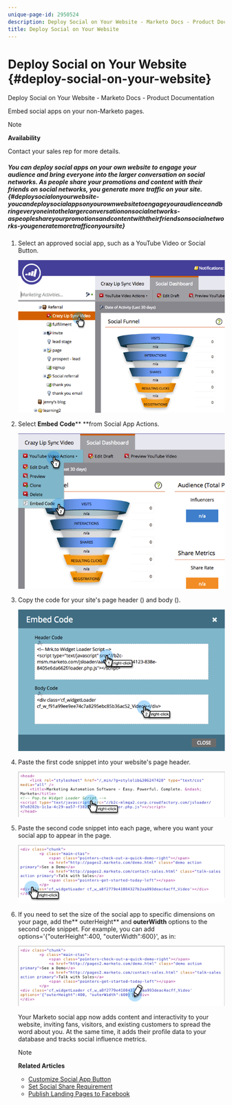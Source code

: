 ```yaml
---
unique-page-id: 2950524
description: Deploy Social on Your Website - Marketo Docs - Product Documentation
title: Deploy Social on Your Website
---
```


# Deploy Social on Your Website {#deploy-social-on-your-website}

Deploy Social on Your Website - Marketo Docs - Product Documentation

Embed social apps on your non-Marketo pages.

>[!NOTE]
>
>**Availability**
>
>Contact your sales rep for more details.

##### You can deploy social apps on your own website to engage your audience and bring everyone into the larger conversation on social networks. As people share your promotions and content with their friends on social networks, you generate more traffic on your site. {#deploysocialonyourwebsite-youcandeploysocialappsonyourownwebsitetoengageyouraudienceandbringeveryoneintothelargerconversationonsocialnetworks-aspeopleshareyourpromotionsandcontentwiththeirfriendsonsocialnetworks-yougeneratemoretrafficonyoursite}

1. Select an approved social app, such as a YouTube Video or Social Button.

   ![](assets/image2015-5-12-11-3a43-3a24.png)

1. Select **Embed** **Code**** **from Social App Actions.

   ![](assets/image2015-5-12-12-3a59-3a46.png)

1. Copy the code for your site's page header (<head>) and body (<body>).

   ![](assets/image2015-5-12-13-3a3-3a34.png)

1. Paste the first code snippet into your website's page header.

   ![](assets/socialonsite-embedhead.png)

1. Paste the second code snippet into each page, where you want your social app to appear in the page.

   ![](assets/socialonsite-embedwidget.png)

1. If you need to set the size of the social app to specific dimensions on your page, add the** outerHeight** and **outerWidth** options to the second code snippet. For example, you can add options='{"outerHeight":400, "outerWidth":600}', as in:

   ![](assets/socialonsite-resizewidget2.png)

   Your Marketo social app now adds content and interactivity to your website, inviting fans, visitors, and existing customers to spread the word about you. At the same time, it adds their profile data to your database and tracks social influence metrics.

   >[!NOTE]
   >
   >**Related Articles**
   >
   >    
   >    
   >    * [Customize Social App Button](../../../../../welcome-to-marketo-docs/product-docs/demand-generation/social/configuring-social-actions/customize-social-app-button.md)
   >    * [Set Social Share Requirement](set-social-share-requirement.md)
   >    * [Publish Landing Pages to Facebook](../../../../../welcome-to-marketo-docs/product-docs/demand-generation/facebook/publish-landing-pages-to-facebook.md)
   >    
   >

